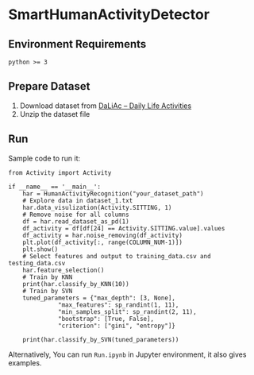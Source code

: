 # SmartHumanActivityDetector
## Environment Requirements
`python >= 3`

## Prepare Dataset
1. Download dataset from [DaLiAc – Daily Life Activities](https://www.mad.tf.fau.de/research/activitynet/daliac-daily-life-activities/)
2. Unzip the dataset file

## Run
Sample code to run it:
```
from Activity import Activity

if __name__ == '__main__':
    har = HumanActivityRecognition("your_dataset_path")
    # Explore data in dataset_1.txt
    har.data_visulization(Activity.SITTING, 1)
    # Remove noise for all columns
    df = har.read_dataset_as_pd(1)
    df_activity = df[df[24] == Activity.SITTING.value].values
    df_activity = har.noise_removing(df_activity)
    plt.plot(df_activity[:, range(COLUMN_NUM-1)])
    plt.show()
    # Select features and output to training_data.csv and testing_data.csv
    har.feature_selection()
    # Train by KNN
    print(har.classify_by_KNN(10))
    # Train by SVN
    tuned_parameters = {"max_depth": [3, None],
              "max_features": sp_randint(1, 11),
              "min_samples_split": sp_randint(2, 11),
              "bootstrap": [True, False],
              "criterion": ["gini", "entropy"]}

    print(har.classify_by_SVN(tuned_parameters))

```

Alternatively,
You can run `Run.ipynb` in Jupyter environment, it also gives examples.
